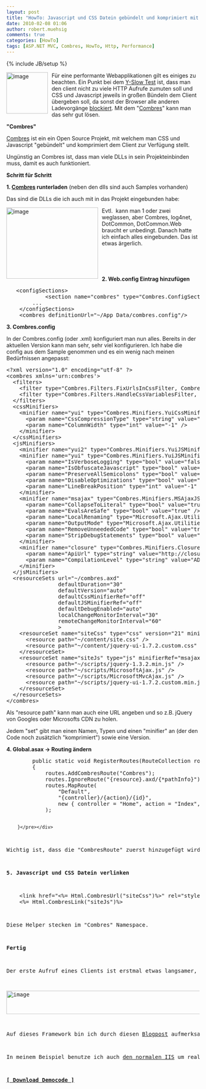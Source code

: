 ```yaml
---
layout: post
title: "HowTo: Javascript und CSS Datein gebündelt und komprimiert mit Combres & ASP.NET MVC ausliefern"
date: 2010-02-08 01:06
author: robert.muehsig
comments: true
categories: [HowTo]
tags: [ASP.NET MVC, Combres, HowTo, Http, Performance]
---
```

{% include JB/setup %}
<p><a href="{{BASE_PATH}}/assets/wp-images/image924.png"><img style="border-right: 0px; border-top: 0px; margin: 0px 10px 0px 0px; border-left: 0px; border-bottom: 0px" height="108" alt="image" src="{{BASE_PATH}}/assets/wp-images/image_thumb109.png" width="108" align="left" border="0"></a> Für eine performante Webapplikationen gilt es einiges zu beachten. Ein Punkt bei dem <a href="http://developer.yahoo.com/performance/rules.html">Y-Slow Test</a> ist, dass man den client nicht zu viele HTTP Aufrufe zumuten soll und CSS und Javascript jeweils in großen Bündeln dem Client übergeben soll, da sonst der Browser alle anderen Ladevorgänge <a href="http://www.stevesouders.com/blog/2010/02/07/browser-script-loading-roundup/">blockiert</a>. Mit dem "<a href="http://combres.codeplex.com/">Combres</a>" kann man das sehr gut lösen.</p><!--more--> <p><strong>"Combres"</strong></p> <p><a href="http://combres.codeplex.com/">Combres</a> ist ein ein Open Source Projekt, mit welchem man CSS und Javascript "gebündelt" und komprimiert dem Client zur Verfügung stellt. </p> <p>Ungünstig an Combres ist, dass man viele DLLs in sein Projekteinbinden muss, damit es auch funktioniert. </p> <p><strong>Schritt für Schritt</strong></p> <p><strong>1. <a href="http://combres.codeplex.com/">Combres</a> runterladen</strong> (neben den dlls sind auch Samples vorhanden)</p> <p>Das sind die DLLs die ich auch mit in das Projekt eingebunden habe:</p> <p><a href="{{BASE_PATH}}/assets/wp-images/image925.png"><img style="border-right: 0px; border-top: 0px; margin: 0px 10px 0px 0px; border-left: 0px; border-bottom: 0px" height="186" alt="image" src="{{BASE_PATH}}/assets/wp-images/image_thumb110.png" width="239" align="left" border="0"></a> Evtl.&nbsp; kann man 1 oder zwei weglassen, aber Combres, log4net, DotCommon, DotCommon.Web braucht er unbedingt. Danach hatte ich einfach alles eingebunden. Das ist etwas ärgerlich.</p> <p>&nbsp;</p> <p>&nbsp;</p> <p><strong>2. Web.config Eintrag hinzufügen</strong></p> <div class="wlWriterSmartContent" id="scid:812469c5-0cb0-4c63-8c15-c81123a09de7:13fcd3c1-a680-4610-acef-42bbf917c8af" style="padding-right: 0px; display: inline; padding-left: 0px; float: none; padding-bottom: 0px; margin: 0px; padding-top: 0px"><pre name="code" class="c#">	&lt;configSections&gt;
    		&lt;section name="combres" type="Combres.ConfigSectionSetting, Combres" /&gt;
		...
	&lt;/configSections&gt;
  	&lt;combres definitionUrl="~/App_Data/combres.config"/&gt;</pre></div>
<p><strong> 3. Combres.config</strong></p>
<p>In der Combres.config (oder .xml) konfiguriert man nun alles. Bereits in der aktuellen Version kann man sehr, sehr viel konfigurieren. Ich habe die config aus dem Sample genommen und es ein wenig nach meinen Bedürfnissen angepasst:</p>
<div class="wlWriterSmartContent" id="scid:812469c5-0cb0-4c63-8c15-c81123a09de7:616574bf-63a2-46c3-8174-ef76b29e2999" style="padding-right: 0px; display: inline; padding-left: 0px; float: none; padding-bottom: 0px; margin: 0px; padding-top: 0px"><pre name="code" class="c#">&lt;?xml version="1.0" encoding="utf-8" ?&gt;
&lt;combres xmlns='urn:combres'&gt;
  &lt;filters&gt;
    &lt;filter type="Combres.Filters.FixUrlsInCssFilter, Combres" acceptedResourceSets="siteCss" /&gt;
    &lt;filter type="Combres.Filters.HandleCssVariablesFilter, Combres" /&gt;
  &lt;/filters&gt;
  &lt;cssMinifiers&gt;
    &lt;minifier name="yui" type="Combres.Minifiers.YuiCssMinifier, Combres"&gt;
      &lt;param name="CssCompressionType" type="string" value="StockYuiCompressor" /&gt;
      &lt;param name="ColumnWidth" type="int" value="-1" /&gt;
    &lt;/minifier&gt;
  &lt;/cssMinifiers&gt;
  &lt;jsMinifiers&gt;
    &lt;minifier name="yui2" type="Combres.Minifiers.YuiJSMinifier, Combres" /&gt;
    &lt;minifier name="yui" type="Combres.Minifiers.YuiJSMinifier, Combres"&gt;
      &lt;param name="IsVerboseLogging" type="bool" value="false" /&gt;
      &lt;param name="IsObfuscateJavascript" type="bool" value="true" /&gt;
      &lt;param name="PreserveAllSemicolons" type="bool" value="false" /&gt;
      &lt;param name="DisableOptimizations" type="bool" value="false" /&gt;
      &lt;param name="LineBreakPosition" type="int" value="-1" /&gt;
    &lt;/minifier&gt;
    &lt;minifier name="msajax" type="Combres.Minifiers.MSAjaxJSMinifier, Combres" binderType="Combres.Binders.SimpleObjectBinder, Combres"&gt;
      &lt;param name="CollapseToLiteral" type="bool" value="true" /&gt;
      &lt;param name="EvalsAreSafe" type="bool" value="true" /&gt;
      &lt;param name="LocalRenaming" type="Microsoft.Ajax.Utilities.LocalRenaming, ajaxmin" value="CrunchAll" /&gt;
      &lt;param name="OutputMode" type="Microsoft.Ajax.Utilities.OutputMode, ajaxmin" value="SingleLine" /&gt;
      &lt;param name="RemoveUnneededCode" type="bool" value="true" /&gt;
      &lt;param name="StripDebugStatements" type="bool" value="true" /&gt;
    &lt;/minifier&gt;
    &lt;minifier name="closure" type="Combres.Minifiers.ClosureJSMinifier, Combres"&gt;
      &lt;param name="ApiUrl" type="string" value="http://closure-compiler.appspot.com/compile" /&gt;
      &lt;param name="CompilationLevel" type="string" value="ADVANCED_OPTIMIZATIONS" /&gt;
    &lt;/minifier&gt;
  &lt;/jsMinifiers&gt;
  &lt;resourceSets url="~/combres.axd"
                defaultDuration="30"
                defaultVersion="auto"
                defaultCssMinifierRef="off"
                defaultJSMinifierRef="off"
                defaultDebugEnabled="auto"
                localChangeMonitorInterval="30"
                remoteChangeMonitorInterval="60"
                &gt;
    &lt;resourceSet name="siteCss" type="css" version="21" minifierRef="yui" debugEnabled="false"&gt;
      &lt;resource path="~/content/site.css" /&gt;
      &lt;resource path="~/content/jquery-ui-1.7.2.custom.css" mode="Dynamic" /&gt;
    &lt;/resourceSet&gt;
    &lt;resourceSet name="siteJs" type="js" minifierRef="msajax" debugEnabled="false"&gt;
      &lt;resource path="~/scripts/jquery-1.3.2.min.js" /&gt;
      &lt;resource path="~/scripts/MicrosoftAjax.js" /&gt;
      &lt;resource path="~/scripts/MicrosoftMvcAjax.js" /&gt;
      &lt;resource path="~/scripts/jquery-ui-1.7.2.custom.min.js" /&gt;
    &lt;/resourceSet&gt;
  &lt;/resourceSets&gt;
&lt;/combres&gt;
</pre></div>
<p>Als "resource path" kann man auch eine URL angeben und so z.B. jQuery von Googles oder Microsofts CDN zu holen. </p>
<p>Jedem "set" gibt man einen Namen, Typen und einen "minifier" an (der den Code noch zusätzlich "komprimiert") sowie eine Version.</p>
<p><strong>4. Global.asax -&gt; Routing ändern</strong></p>
<div class="wlWriterSmartContent" id="scid:812469c5-0cb0-4c63-8c15-c81123a09de7:f19e2233-66c3-4558-9c81-bd8a0526d383" style="padding-right: 0px; display: inline; padding-left: 0px; float: none; padding-bottom: 0px; margin: 0px; padding-top: 0px"><pre name="code" class="c#">        public static void RegisterRoutes(RouteCollection routes)
        {
            routes.AddCombresRoute("Combres");
            routes.IgnoreRoute("{resource}.axd/{*pathInfo}");
            routes.MapRoute(
                "Default",                                              // Route name
                "{controller}/{action}/{id}",                           // URL with parameters
                new { controller = "Home", action = "Index", id = "" }  // Parameter defaults
            );

        }</pre></div>
<p>Wichtig ist, dass die "CombresRoute" zuerst hinzugefügt wird, ansonsten spinnt das Routing und er findet die CSS/JS Datein nicht.</p>
<p><strong>5. Javascript und CSS Datein verlinken</strong></p>
<div class="wlWriterSmartContent" id="scid:812469c5-0cb0-4c63-8c15-c81123a09de7:22bb304e-315c-434d-940d-187403e19fd0" style="padding-right: 0px; display: inline; padding-left: 0px; float: none; padding-bottom: 0px; margin: 0px; padding-top: 0px"><pre name="code" class="c#">    &lt;link href="&lt;%= Html.CombresUrl("siteCss")%&gt;" rel="stylesheet" type="text/css" /&gt;
    &lt;%= Html.CombresLink("siteJs")%&gt;</pre></div>
<p>Diese Helper stecken im "Combres" Namespace.</p>
<p><strong>Fertig</strong></p>
<p>Der erste Aufruf eines Clients ist erstmal etwas langsamer, aber dann legt der Browser das File in den Cache und wahrscheinlich cacht das Framework auch selber (jedenfalls sind dann neue Aufrufe auch schneller). Insgesamt würde ich meinen, dass diese Technik sich erst dann bezahlt macht, wenn man ganz viele jQuery Plugins etc. benutzt. </p>
<p><a href="{{BASE_PATH}}/assets/wp-images/image926.png"><img style="border-right: 0px; border-top: 0px; border-left: 0px; border-bottom: 0px" height="61" alt="image" src="{{BASE_PATH}}/assets/wp-images/image_thumb111.png" width="507" border="0"></a></p>
<p>Auf dieses Framework bin ich durch diesen <a href="http://weblogs.asp.net/gunnarpeipman/archive/2009/07/04/asp-net-mvc-how-to-combine-scripts-and-other-resources.aspx">Blogpost</a> aufmerksam geworden, allerdings hat sich bereits die Konfiguration geändert.</p>
<p>In meinem Beispiel benutze ich auch <a href="{{BASE_PATH}}/2009/03/19/howto-iis7-als-development-server-im-visual-studio-2008-einrichten/">den normalen IIS</a> um realistische Daten zu bekommen. </p>
<p><strong><a href="http://{{BASE_PATH}}/assets/files/democode/mvccombine/mvccombine.zip">[ Download Democode ]</a></strong></p>
